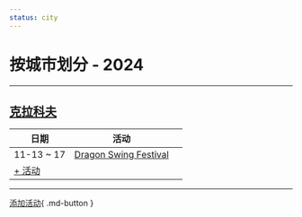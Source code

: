 ```yaml
---
status: city
---
```


# 按城市划分 - 2024

---

## [克拉科夫](Krakow.md)

| 日期 | 活动 | |
| --- | --- | --- |
| 11-13 ~ 17 | [Dragon Swing Festival](dragon-swing-festival.md) |  |
| [+ 活动](https://github.com/swingdance/events/issues/new?assignees=&labels=add+event&projects=&template=02-add_entity.yml&title=Add%20Event%3A%20pl_PL%20%E2%80%A2%20%3CName%3E&region=pl_PL&province=Krakow&city=Krakow&org_id=)

---

[添加活动](https://github.com/swingdance/events/issues/new?assignees=&labels=add+event&projects=&template=02-add_entity.yml&title=Add%20Event%3A%20pl_PL%20%E2%80%A2%20%3CName%3E&region=pl_PL&province=&city=&org_id=){ .md-button }
